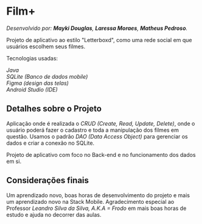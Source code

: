 # Film+

*Desenvolvido por: **Mayki Douglas**, **Laressa Moraes**, **Matheus Pedroso**.*

Projeto de aplicativo ao estilo "Letterboxd", como uma rede social em que usuários escolhem seus filmes.

Tecnologias usadas:

*Java*<br>
*SQLite (Banco de dados mobile)*<br>
*Figma (design das telas)*<br>
*Android Studio (IDE)*

## Detalhes sobre o Projeto

Aplicação onde é realizada o *CRUD (Create, Read, Update, Delete)*, onde o usuário poderá fazer o cadastro e toda a manipulação dos filmes em questão. Usamos o padrão *DAO (Data Access Object)* para gerenciar os dados e criar a conexão no SQLite.

Projeto de aplicativo com foco no Back-end e no funcionamento dos dados em si.

## Considerações finais

Um aprendizado novo, boas horas de desenvolvimento do projeto e mais um aprendizado novo na Stack Mobile. Agradecimento especial ao Professor *Leandro Silva da Silva, A.K.A = Frodo* em mais boas horas de estudo e ajuda no decorrer das aulas.
